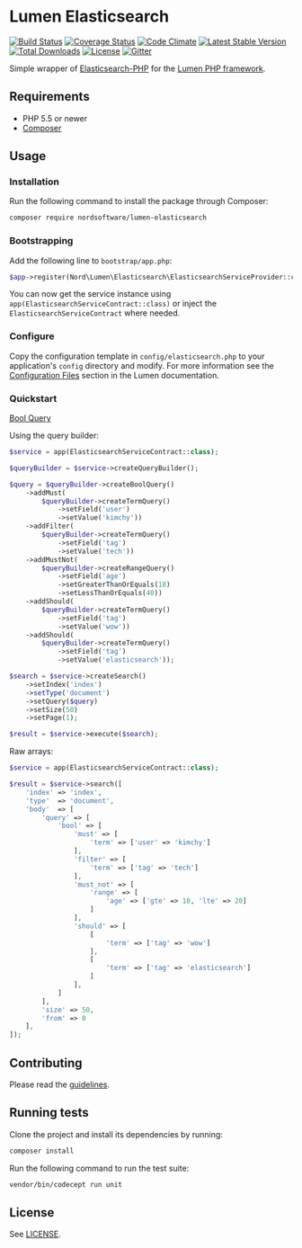 # Lumen Elasticsearch

[![Build Status](https://travis-ci.org/nordsoftware/lumen-elasticsearch.svg?branch=master)](https://travis-ci.org/nordsoftware/lumen-elasticsearch)
[![Coverage Status](https://coveralls.io/repos/github/nordsoftware/lumen-elasticsearch/badge.svg?branch=master)](https://coveralls.io/github/nordsoftware/lumen-elasticsearch?branch=master)
[![Code Climate](https://codeclimate.com/github/nordsoftware/lumen-elasticsearch/badges/gpa.svg)](https://codeclimate.com/github/nordsoftware/lumen-elasticsearch)
[![Latest Stable Version](https://poser.pugx.org/nordsoftware/lumen-elasticsearch/version)](https://packagist.org/packages/nordsoftware/lumen-elasticsearch)
[![Total Downloads](https://poser.pugx.org/nordsoftware/lumen-elasticsearch/downloads)](https://packagist.org/packages/nordsoftware/lumen-elasticsearch)
[![License](https://img.shields.io/badge/license-MIT-blue.svg)](LICENSE)
[![Gitter](https://img.shields.io/gitter/room/norsoftware/chat.svg?maxAge=2592000)](https://gitter.im/nordsoftware/chat)

Simple wrapper of [Elasticsearch-PHP](https://github.com/elastic/elasticsearch-php) for the [Lumen PHP framework](http://lumen.laravel.com/).

## Requirements

- PHP 5.5 or newer
- [Composer](http://getcomposer.org)

## Usage

### Installation

Run the following command to install the package through Composer:

```sh
composer require nordsoftware/lumen-elasticsearch
```

### Bootstrapping

Add the following line to ```bootstrap/app.php```:

```php
$app->register(Nord\Lumen\Elasticsearch\ElasticsearchServiceProvider::class);
```

You can now get the service instance using ```app(ElasticsearchServiceContract::class)``` or inject the ```ElasticsearchServiceContract``` where needed.

### Configure

Copy the configuration template in `config/elasticsearch.php` to your application's `config` directory and modify.
For more information see the [Configuration Files](http://lumen.laravel.com/docs/configuration#configuration-files)
section in the Lumen documentation.

### Quickstart

[Bool Query](https://www.elastic.co/guide/en/elasticsearch/reference/current/query-dsl-bool-query.html)

Using the query builder:

```php
$service = app(ElasticsearchServiceContract::class);

$queryBuilder = $service->createQueryBuilder();

$query = $queryBuilder->createBoolQuery()
    ->addMust(
        $queryBuilder->createTermQuery()
            ->setField('user')
            ->setValue('kimchy'))
    ->addFilter(
        $queryBuilder->createTermQuery()
            ->setField('tag')
            ->setValue('tech'))
    ->addMustNot(
        $queryBuilder->createRangeQuery()
            ->setField('age')
            ->setGreaterThanOrEquals(18)
            ->setLessThanOrEquals(40))
    ->addShould(
        $queryBuilder->createTermQuery()
            ->setField('tag')
            ->setValue('wow'))
    ->addShould(
        $queryBuilder->createTermQuery()
            ->setField('tag')
            ->setValue('elasticsearch'));

$search = $service->createSearch()
    ->setIndex('index')
    ->setType('document')
    ->setQuery($query)
    ->setSize(50)
    ->setPage(1);

$result = $service->execute($search);
```

Raw arrays:

```php
$service = app(ElasticsearchServiceContract::class);

$result = $service->search([
    'index' => 'index',
    'type'  => 'document',
    'body'  => [
        'query' => [
            'bool' => [
                'must' => [
                    'term' => ['user' => 'kimchy']
                ],
                'filter' => [
                    'term' => ['tag' => 'tech']
                ],
                'must_not' => [
                    'range' => [
                        'age' => ['gte' => 10, 'lte' => 20]
                    ]
                ],
                'should' => [
                    [
                        'term' => ['tag' => 'wow']
                    ],
                    [
                        'term' => ['tag' => 'elasticsearch']
                    ]
                ],
            ]
        ],
        'size' => 50,
        'from' => 0
    ],
]);
```

## Contributing

Please read the [guidelines](.github/CONTRIBUTING.md).

## Running tests

Clone the project and install its dependencies by running:

```sh
composer install
```

Run the following command to run the test suite:

```sh
vendor/bin/codecept run unit
```

## License

See [LICENSE](LICENSE).
